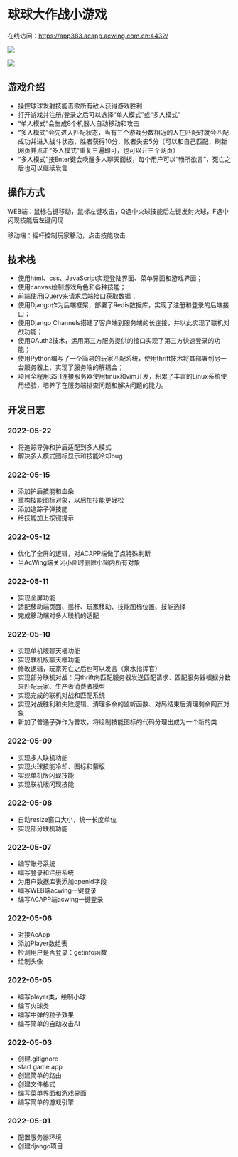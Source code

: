 # 球球大作战小游戏

在线访问：https://app383.acapp.acwing.com.cn:4432/

![](https://raw.githubusercontent.com/YangQing-Lin/AcApp-BattleOfBalls/master/game/static/image/menu/bg_1.png)

![](https://picgo-yangqing.oss-cn-hangzhou.aliyuncs.com/img/202302171304561.png)

## 游戏介绍

- 操控球球发射技能击败所有敌人获得游戏胜利
- 打开游戏并注册/登录之后可以选择“单人模式”或“多人模式”
- “单人模式”会生成8个机器人自动移动和攻击
- “多人模式”会先进入匹配状态，当有三个游戏分数相近的人在匹配时就会匹配成功并进入战斗状态，胜者获得10分，败者失去5分（可以和自己匹配，刷新网页并点击“多人模式”重复三遍即可，也可以开三个网页）
- “多人模式”按Enter键会唤醒多人聊天面板，每个用户可以“畅所欲言”，死亡之后也可以继续发言


## 操作方式

WEB端：鼠标右键移动，鼠标左键攻击，Q选中火球技能后左键发射火球，F选中闪现技能后左键闪现

移动端：摇杆控制玩家移动，点击技能攻击

## 技术栈

- 使用html、css、JavaScript实现登陆界面、菜单界面和游戏界面；
- 使用canvas绘制游戏角色和各种技能；
- 前端使用jQuery来请求后端接口获取数据；
- 使用Django作为后端框架，部署了Redis数据库，实现了注册和登录的后端接口；
- 使用Django Channels搭建了客户端到服务端的长连接，并以此实现了联机对战功能；
- 使用OAuth2技术，运用第三方服务提供的接口实现了第三方快速登录的功能；
- 使用Python编写了一个简易的玩家匹配系统，使用thrift技术将其部署到另一台服务器上，实现了服务端的解耦合；
- 项目全程用SSH连接服务器使用tmux和vim开发，积累了丰富的Linux系统使用经验，培养了在服务端排查问题和解决问题的能力。


## 开发日志

### 2022-05-22

- 将追踪导弹和护盾适配到多人模式
- 解决多人模式图标显示和技能冷却bug

### 2022-05-15

- 添加护盾技能和血条
- 重构技能图标对象，以后加技能更轻松
- 添加追踪子弹技能
- 给技能加上按键提示

### 2022-05-12

- 优化了全屏的逻辑，对ACAPP端做了点特殊判断
- 当AcWing端关闭小窗时删除小窗内所有对象

### 2022-05-11

- 实现全屏功能
- 适配移动端页面、摇杆、玩家移动、技能图标位置、技能选择
- 完成移动端对多人联机的适配

### 2022-05-10

- 实现单机版聊天框功能
- 实现联机版聊天框功能
- 修改逻辑，玩家死亡之后也可以发言（泉水指挥官）
- 实现部分联机对战：用thrift向匹配服务器发送匹配请求、匹配服务器根据分数来匹配玩家、生产者消费者模型
- 实现完成的联机对战和匹配系统
- 实现对战胜利和失败逻辑、清理多余的监听函数、对局结束后清理剩余网页对象
- 新加了普通子弹作为普攻，将绘制技能图标的代码分理出成为一个新的类

### 2022-05-09

- 实现多人联机功能
- 实现火球技能冷却、图标和蒙版
- 实现单机版闪现技能
- 实现联机版闪现技能

### 2022-05-08

- 自动resize窗口大小，统一长度单位
- 实现部分联机功能

### 2022-05-07

- 编写账号系统
- 编写登录和注册系统
- 为用户数据库表添加openid字段
- 编写WEB端acwing一键登录
- 编写ACAPP端acwing一键登录

### 2022-05-06

- 对接AcApp
- 添加Player数组表
- 检测用户是否登录：getinfo函数
- 绘制头像

### 2022-05-05

- 编写player类，绘制小球
- 编写火球类
- 编写中弹的粒子效果
- 编写简单的自动攻击AI

### 2022-05-03

- 创建.gitignore
- start game app
- 创建简单的路由
- 创建文件格式
- 编写菜单界面和游戏界面
- 编写简单的游戏引擎

### 2022-05-01

- 配置服务器环境
- 创建django项目